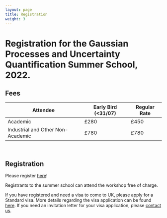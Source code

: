 ```yaml
---
layout: page
title: Registration
weight: 3
---
```


# Registration for the Gaussian Processes and Uncertainty Quantification Summer School, 2022.

## Fees

Attendee                          |  Early Bird (<31/07)  |  Regular Rate    |
----------------------------------|-----------------------|------------------|
Academic                          |      £280             |  £450            |
Industrial and Other Non-Academic |      £780             |  £780            |

<br />

## Registration

Please register [here](https://onlineshop.shef.ac.uk/conferences-and-events/faculty-of-engineering/faculty-of-engineering/gaussian-process-summer-school-2022)! 

Registrants to the summer school can attend the workshop free of charge.

If you have registered and need a visa to come to UK, please apply for a Standard visa. More details regarding the visa application can be found
[here](https://www.gov.uk/standard-visitor-visa). If you need an invitation letter for your visa application, please [contact us](mailto:m.t.smith@sheffield.ac.uk).
